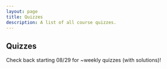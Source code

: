 ```yaml
---
layout: page
title: Quizzes
description: A list of all course quizzes.
---
```


## Quizzes

Check back starting 08/29 for \~weekly quizzes (with solutions)!
